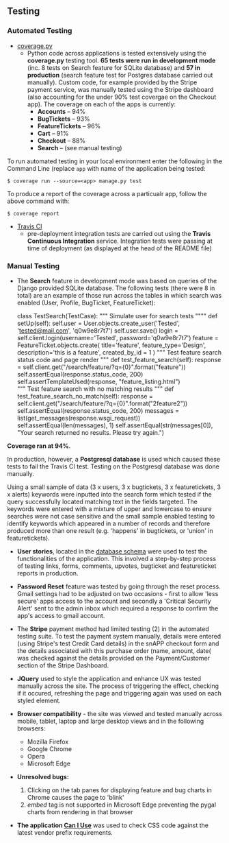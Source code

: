 ## Testing

### Automated Testing
- [coverage.py](https://coverage.readthedocs.io/en/coverage-4.5.1/)
    - Python code across applications is tested extensively using the **coverage.py** testing tool. **65 tests were run in development mode** (inc. 8 tests on Search feature for SQLite database) and **57 in production** (search feature test for Postgres database carried out manually). Custom code, for example provided by the Stripe payment service, was manually tested using the Stripe dashboard (also accounting for the under 90% test covergae on the Checkout app). The coverage on each of the apps is currently:
        - **Accounts** – 94%
        - **BugTickets** – 93%
        - **FeatureTickets** – 96%
        - **Cart** – 91%
        - **Checkout** – 88%
        - **Search** – (see manual testing)

To run automated testing in your local environment enter the following in the Command Line (replace ```app``` with name of the application being tested:

```$ coverage run --source=<app> manage.py test``` 

To produce a report of the coverage across a particualr app, follow the above command with:

```$ coverage report```

- [Travis CI](https://bower.io)
    - pre-deployment integration tests are carried out using the **Travis Continuous Integration** service. Integration tests were passing at time of deployment (as displayed at the head of the README file)

### Manual Testing
- The **Search** feature in development mode was based on queries of the Django provided SQLite database. The following tests (there were 8 in total) are an example of those run across the tables in which search was enabled (User, Profile, BugTicket, FeatureTicket):


    class TestSearch(TestCase):
    """
    Simulate user for search tests
    """"
    def setUp(self):
        self.user = User.objects.create_user('Tested', 'tested@mail.com', 'q0w9e8r7t7')
        self.user.save()
        login = self.client.login(username='Tested', password='q0w9e8r7t7')
        feature = FeatureTicket.objects.create(
                title='feature', 
                feature_type='Design', 
                description='this is a feature',
                created_by_id = 1
                )
    """
    Test feature search status code and page render
    """
    def test_feature_search(self):
        response = self.client.get("/search/feature/?q={0}".format("feature"))
        self.assertEqual(response.status_code, 200)
        self.assertTemplateUsed(response, "feature_listing.html")    
    """
    Test feature search with no matching results
    """
    def test_feature_search_no_match(self):
        response = self.client.get("/search/feature/?q={0}".format("2feature2"))
        self.assertEqual(response.status_code, 200)
        messages = list(get_messages(response.wsgi_request))
        self.assertEqual(len(messages), 1)
        self.assertEqual(str(messages[0]), "Your search returned no results. Please try again.")

**Coverage ran at 94%**.

In production, however, a **Postgresql database** is used which caused these tests to fail the Travis CI test. Testing on the Postgresql database was done manually. 

Using a small sample of data (3 x users, 3 x bugtickets, 3 x featuretickets, 3 x alerts) keywords were inputted into the search form which tested if the query successfully located matching text in the fields targeted. The keywords were entered with a mixture of upper and lowercase to ensure searches were not case sensitive and the small sample enabled testing to identify keywords which appeared in a number of records and therefore produced more than one result (e.g. 'happens' in bugtickets, or 'union' in featuretickets).

- **User stories**, located in the [database schema](database_schema/db_schema.md) were used to test the functionalities of the application. This involved a step-by-step process of testing links, forms, comments, upvotes, bugticket and featureticket reports in production.

- **Password Reset** feature was tested by going through the reset process. Gmail settings had to be adjusted on two occasions - first to allow 'less secure' apps access to the account and secondly a 'Critical Security Alert' sent to the admin inbox which required a response to confirm the app's access to gmail account.

- The **Stripe** payment method had limited testing (2) in the automated testing suite. To test the payment system manually, details were entered (using Stripe's test Credit Card details) in the snAPP checkout form and the details associated with this purchase order (name, amount, date( was checked against the details provided on the Payment/Customer section of the Stripe Dashboard. 

- **JQuery** used to style the application and enhance UX was tested manually across the site. The process of triggering the effect, checking if it occured, refreshing the page and triggering again was used on each styled element.

- **Browser compatibility** - the site was viewed and tested manually across mobile, tablet, laptop and large desktop views and in the following browsers:
  - Mozilla Firefox
  - Google Chrome
  - Opera
  - Microsoft Edge

- **Unresolved bugs:**
    1. Clicking on the tab panes for displaying feature and bug charts in Chrome causes the page to 'blink'
    2. *embed* tag is not supported in Microsoft Edge preventing the pygal charts from rendering in that browser


- **The application [Can I Use](https://www.caniuse.com)** was used to check CSS code against the latest vendor prefix requirements.
